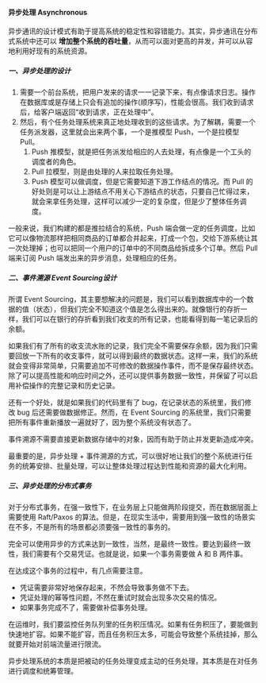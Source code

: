 #### 异步处理 Asynchronous

异步通讯的设计模式有助于提高系统的稳定性和容错能力。其实，异步通讯在分布式系统中还可以 **增加整个系统的吞吐量**，从而可以面对更高的并发，并可以从容地利用好现有的系统资源。

##### 一、异步处理的设计

1. 需要一个前台系统，把用户发来的请求一一记录下来，有点像请求日志。操作在数据库或是存储上只会有追加的操作(顺序写)，性能会很高。我们收到请求后，给客户端返回“收到请求，正在处理中”。
2. 然后，有个任务处理系统来真正地处理收到的这些请求。为了解耦，需要一个任务派发器，这里就会出来两个事，一个是推模型 Push，一个是拉模型 Pull。
   1. Push 推模型，就是把任务派发给相应的人去处理，有点像是一个工头的调度者的角色。
   2. Pull 拉模型，则是由处理的人来拉取任务处理。
   3. Push 模型可以做调度，但是它需要知道下游工作结点的情况。而 Pull 的好处则是可以让上游结点不用关心下游结点的状态，只要自己忙得过来，就会来拿任务处理，这样可以减少一定的复杂度，但是少了整体任务调度。

一般来说，我们构建的都是推拉结合的系统，Push 端会做一定的任务调度，比如它可以像物流那样把相同商品的订单都合并起来，打成一个包，交给下游系统让其一次处理掉；也可以把同一个用户的订单中的不同商品给拆成多个订单。然后 Pull 端来订阅 Push 端发出来的异步消息，处理相应的任务。

##### 二、事件溯源 Event Sourcing设计

所谓 Event Sourcing，其主要想解决的问题是，我们可以看到数据库中的一个数据的值（状态），但我们完全不知道这个值是怎么得出来的。就像银行的存折一样，我们可以在银行的存折看到我们收支的所有记录，也能看得到每一笔记录后的余额。

如果我们有了所有的收支流水账的记录，我们完全不需要保存余额，因为我们只需要回放一下所有的收支事件，就可以得到最终的数据状态。这样一来，我们的系统就会变得非常简单，只需要追加不可修改的数据操作事件，而不是保存最终状态。除了可以提高性能和响应时间之外，还可以提供事务数据一致性，并保留了可以启用补偿操作的完整记录和历史记录。

还有一个好处，就是如果我们的代码里有了 bug，在记录状态的系统里，我们修改 bug 后还需要做数据修正。然而，在 Event Sourcing 的系统里，我们只需要把所有事件重新播放一遍就好了，因为整个系统没有状态了。

事件溯源不需要直接更新数据存储中的对象，因而有助于防止并发更新造成冲突。

最重要的是，异步处理 + 事件溯源的方式，可以很好地让我们的整个系统进行任务的统筹安排、批量处理，可以让整体处理过程达到性能和资源的最大化利用。

##### 三、异步处理的分布式事务

对于分布式事务，在强一致性下，在业务层上只能做两阶段提交，而在数据层面上需要使用 Raft/Paxos 的算法。但是，在现实生活中，需要用到强一致性的场景实在不多，不是所有的场景都必须要强一致性的事务的。

完全可以使用异步的方式来达到一致性，当然，是最终一致性。要达到最终一致性，我们需要有个交易凭证。也就是说，如果一个事务需要做 A 和 B 两件事。

在达成这个事务的过程中，有几点需要注意。

- 凭证需要非常好地保存起来，不然会导致事务做不下去。
- 凭证处理的幂等性问题，不然在重试时就会出现多次交易的情况。
- 如果事务完成不了，需要做补偿事务处理。



在运维时，我们要监控任务队列里的任务积压情况。如果有任务积压了，要能做到快速地扩容。如果不能扩容，而且任务积压太多，可能会导致整个系统挂掉，那么就要开始对前端流量进行限流。

异步处理系统的本质是把被动的任务处理变成主动的任务处理，其本质是在对任务进行调度和统筹管理。